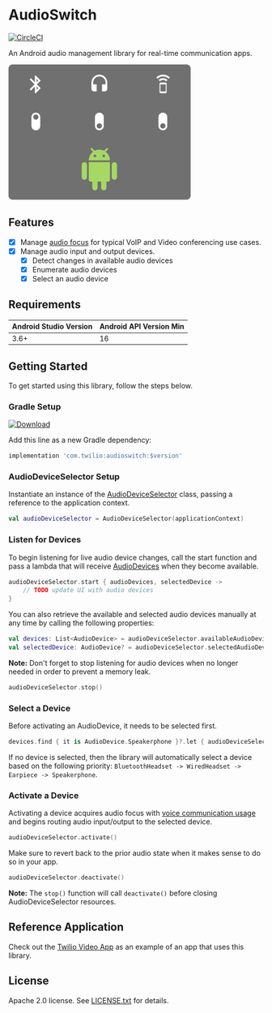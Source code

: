 # AudioSwitch

[![CircleCI](https://circleci.com/gh/twilio/audioswitch.svg?style=svg)](https://circleci.com/gh/twilio/audioswitch)

An Android audio management library for real-time communication apps.

![video-app-screenshots](images/audioswitch-logo.png)

## Features

- [x] Manage [audio focus](https://developer.android.com/guide/topics/media-apps/audio-focus) for typical VoIP and Video conferencing use cases.
- [x] Manage audio input and output devices.
    - [x] Detect changes in available audio devices
    - [x] Enumerate audio devices
    - [x] Select an audio device

## Requirements

Android Studio Version | Android API Version Min
------------ | -------------
3.6+ | 16

## Getting Started

To get started using this library, follow the steps below.

### Gradle Setup

[![Download](https://api.bintray.com/packages/twilio/releases/audioswitch/images/download.svg) ](https://bintray.com/twilio/releases/audioswitch/_latestVersion)

Add this line as a new Gradle dependency:
```groovy
implementation 'com.twilio:audioswitch:$version'
```

### AudioDeviceSelector Setup
Instantiate an instance of the [AudioDeviceSelector](audioswitch/src/main/java/com/twilio/audioswitch/selection/AudioDeviceSelector.kt) class, passing a reference to the application context.

```kotlin
val audioDeviceSelector = AudioDeviceSelector(applicationContext)
```

### Listen for Devices
To begin listening for live audio device changes, call the start function and pass a lambda that will receive [AudioDevices](audioswitch/src/main/java/com/twilio/audioswitch/selection/AudioDevice.kt) when they become available.

```kotlin
audioDeviceSelector.start { audioDevices, selectedDevice ->
    // TODO update UI with audio devices
}
```
You can also retrieve the available and selected audio devices manually at any time by calling the following properties:
```kotlin
val devices: List<AudioDevice> = audioDeviceSelector.availableAudioDevices
val selectedDevice: AudioDevice? = audioDeviceSelector.selectedAudioDevice
```
**Note:** Don't forget to stop listening for audio devices when no longer needed in order to prevent a memory leak.
```kotlin
audioDeviceSelector.stop()
```

### Select a Device
Before activating an AudioDevice, it needs to be selected first.
```kotlin
devices.find { it is AudioDevice.Speakerphone }?.let { audioDeviceSelector.selectDevice(it) }
```
If no device is selected, then the library will automatically select a device based on the following priority: `BluetoothHeadset -> WiredHeadset -> Earpiece -> Speakerphone`.

### Activate a Device
Activating a device acquires audio focus with [voice communication usage](https://developer.android.com/reference/android/media/AudioAttributes#USAGE_VOICE_COMMUNICATION) and begins routing audio input/output to the selected device.
```kotlin
audioDeviceSelector.activate()
```
Make sure to revert back to the prior audio state when it makes sense to do so in your app.
```kotlin
audioDeviceSelector.deactivate()
```
**Note:** The `stop()` function will call `deactivate()` before closing AudioDeviceSelector resources.

## Reference Application

Check out the [Twilio Video App](https://github.com/twilio/twilio-video-app-android) as an example of an app that uses this library.

## License

Apache 2.0 license. See [LICENSE.txt](LICENSE.txt) for details.
